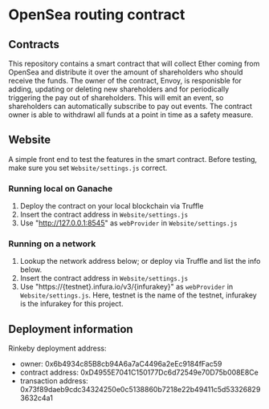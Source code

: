 # OpenSea routing contract

## Contracts

This repository contains a smart contract that will collect Ether coming from OpenSea and distribute it over the amount of shareholders who should receive the funds. The owner of the contract, Envoy, is responisble for adding, updating or deleting new shareholders and for periodically triggering the pay out of shareholders. This will emit an event, so shareholders can automatically subscribe to pay out events.
The contract owner is able to withdrawl all funds at a point in time as a safety measure.

## Website

A simple front end to test the features in the smart contract. Before testing, make sure you set `Website/settings.js` correct.

### Running local on Ganache

1) Deploy the contract on your local blockchain via Truffle
2) Insert the contract address in `Website/settings.js`
3) Use "http://127.0.0.1:8545" as `webProvider` in `Website/settings.js`

### Running on a network

1) Lookup the network address below; or deploy via Truffle and list the info below.
2) Insert the contract address in `Website/settings.js`
3) Use "https://{testnet}.infura.io/v3/{infurakey}" as `webProvider` in `Website/settings.js`. Here, testnet is the name of the testnet, infurakey is the infurakey for this project.

## Deployment information

Rinkeby deployment address:

- owner: 0x6b4934c85B8cb94A6a7aC4496a2eEc9184fFac59
- contract address: 0xD4955E7041C150177Dc6d72549e70D75b008E8Ce
- transaction address: 0x73f89daeb9cdc34324250e0c5138860b7218e22b49411c5d533268293632c4a1
